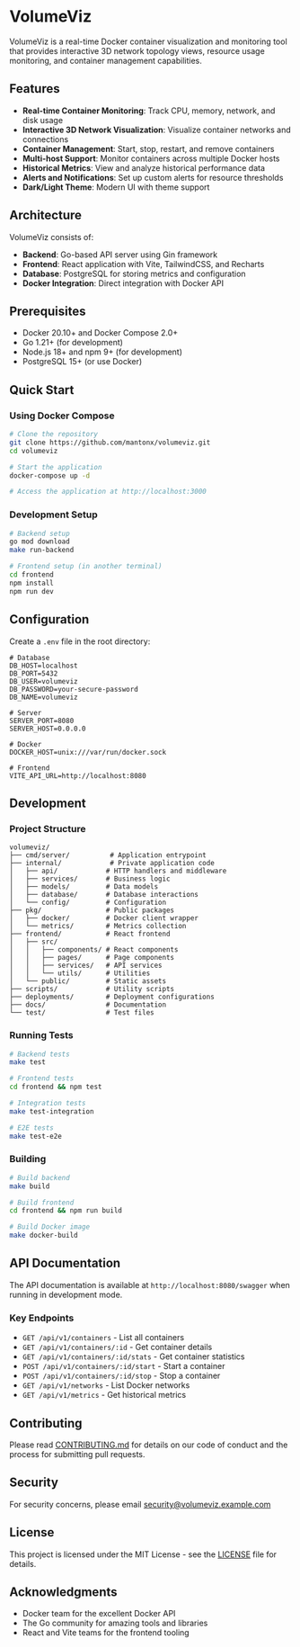 # VolumeViz

VolumeViz is a real-time Docker container visualization and monitoring tool that provides interactive 3D network topology views, resource usage monitoring, and container management capabilities.

## Features

- **Real-time Container Monitoring**: Track CPU, memory, network, and disk usage
- **Interactive 3D Network Visualization**: Visualize container networks and connections
- **Container Management**: Start, stop, restart, and remove containers
- **Multi-host Support**: Monitor containers across multiple Docker hosts
- **Historical Metrics**: View and analyze historical performance data
- **Alerts and Notifications**: Set up custom alerts for resource thresholds
- **Dark/Light Theme**: Modern UI with theme support

## Architecture

VolumeViz consists of:
- **Backend**: Go-based API server using Gin framework
- **Frontend**: React application with Vite, TailwindCSS, and Recharts
- **Database**: PostgreSQL for storing metrics and configuration
- **Docker Integration**: Direct integration with Docker API

## Prerequisites

- Docker 20.10+ and Docker Compose 2.0+
- Go 1.21+ (for development)
- Node.js 18+ and npm 9+ (for development)
- PostgreSQL 15+ (or use Docker)

## Quick Start

### Using Docker Compose

```bash
# Clone the repository
git clone https://github.com/mantonx/volumeviz.git
cd volumeviz

# Start the application
docker-compose up -d

# Access the application at http://localhost:3000
```

### Development Setup

```bash
# Backend setup
go mod download
make run-backend

# Frontend setup (in another terminal)
cd frontend
npm install
npm run dev
```

## Configuration

Create a `.env` file in the root directory:

```env
# Database
DB_HOST=localhost
DB_PORT=5432
DB_USER=volumeviz
DB_PASSWORD=your-secure-password
DB_NAME=volumeviz

# Server
SERVER_PORT=8080
SERVER_HOST=0.0.0.0

# Docker
DOCKER_HOST=unix:///var/run/docker.sock

# Frontend
VITE_API_URL=http://localhost:8080
```

## Development

### Project Structure

```
volumeviz/
├── cmd/server/          # Application entrypoint
├── internal/            # Private application code
│   ├── api/            # HTTP handlers and middleware
│   ├── services/       # Business logic
│   ├── models/         # Data models
│   ├── database/       # Database interactions
│   └── config/         # Configuration
├── pkg/                # Public packages
│   ├── docker/         # Docker client wrapper
│   └── metrics/        # Metrics collection
├── frontend/           # React frontend
│   ├── src/
│   │   ├── components/ # React components
│   │   ├── pages/      # Page components
│   │   ├── services/   # API services
│   │   └── utils/      # Utilities
│   └── public/         # Static assets
├── scripts/            # Utility scripts
├── deployments/        # Deployment configurations
├── docs/               # Documentation
└── test/               # Test files
```

### Running Tests

```bash
# Backend tests
make test

# Frontend tests
cd frontend && npm test

# Integration tests
make test-integration

# E2E tests
make test-e2e
```

### Building

```bash
# Build backend
make build

# Build frontend
cd frontend && npm run build

# Build Docker image
make docker-build
```

## API Documentation

The API documentation is available at `http://localhost:8080/swagger` when running in development mode.

### Key Endpoints

- `GET /api/v1/containers` - List all containers
- `GET /api/v1/containers/:id` - Get container details
- `GET /api/v1/containers/:id/stats` - Get container statistics
- `POST /api/v1/containers/:id/start` - Start a container
- `POST /api/v1/containers/:id/stop` - Stop a container
- `GET /api/v1/networks` - List Docker networks
- `GET /api/v1/metrics` - Get historical metrics

## Contributing

Please read [CONTRIBUTING.md](CONTRIBUTING.md) for details on our code of conduct and the process for submitting pull requests.

## Security

For security concerns, please email security@volumeviz.example.com

## License

This project is licensed under the MIT License - see the [LICENSE](LICENSE) file for details.

## Acknowledgments

- Docker team for the excellent Docker API
- The Go community for amazing tools and libraries
- React and Vite teams for the frontend tooling